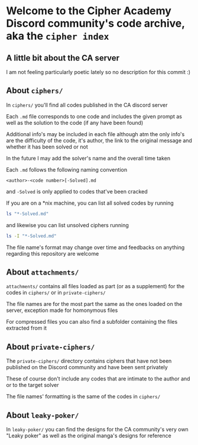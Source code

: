# Welcome to the Cipher Academy Discord community's code archive, aka the `cipher index`

## A little bit about the CA server

I am not feeling particularly poetic lately so no description for this commit :)

## About `ciphers/`

In `ciphers/` you'll find all codes published in the CA discord server

Each `.md` file corresponds to one code and includes the given prompt as well as the solution to the code (if any have been found)

Additional info's may be included in each file although atm the only info's are the difficulty of the code, it's author, the link to the original message and whether it has been solved or not

In the future I may add the solver's name and the overall time taken

Each `.md` follows the following naming convention


```
<author>-<code number>[-Solved].md
```

and `-Solved` is only applied to codes that've been cracked

If you are on a \*nix machine, you can list all solved codes by running

```bash
ls "*-Solved.md"
``` 

and likewise you can list unsolved ciphers running

```bash
ls -I "*-Solved.md"
```

The file name's format may change over time and feedbacks on anything regarding this repository are welcome

## About `attachments/`

`attachments/` contains all files loaded as part (or as a supplement) for the codes in `ciphers/` or in `private-ciphers/`

The file names are for the most part the same as the ones loaded on the server, exception made for homonymous files

For compressed files you can also find a subfolder containing the files extracted from it 

## About `private-ciphers/`

The `private-ciphers/` directory contains ciphers that have not been published on the Discord community and have been sent privately

These of course don't include any codes that are intimate to the author and or to the target solver 

The file names' formatting is the same of the codes in `ciphers/`

## About `leaky-poker/`

In `leaky-poker/` you can find the designs for the CA community's very own "Leaky poker" as well as the original manga's designs for reference
